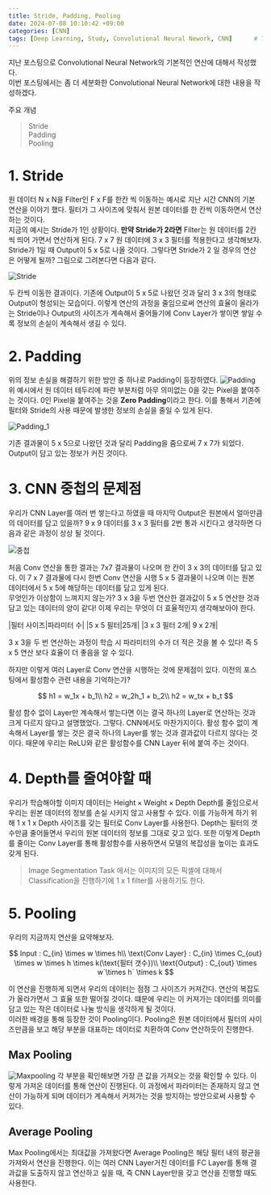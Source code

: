 ```yaml
---
title: Stride, Padding, Pooling
date: 2024-07-08 10:10:42 +09:00
categories: [CNN]
tags: [Deep Learning, Study, Convolutional Neural Nework, CNN]		# TAG는 반드시 소문자로 이루어져야함!
---
```


지난 포스팅으로 Convolutional Neural Network의 기본적인 연산에 대해서 작성했다.     
이번 포스팅에서는 좀 더 세분화한 Convolutional Neural Network에 대한 내용을 작성하겠다.

<p aling = center>주요 개념</p>

> Stride    
> Padding    
> Pooling    


# 1. Stride
원 데이터 N x N을 Filter인 F x F를 한칸 씩 이동하는 예시로 지난 시간 CNN의 기본 연산을 이야기 했다. 필터가 그 사이즈에 맞춰서 원본 데이터를 한 칸씩 이동하면서 연산하는 것이다.    
지금의 예시는 Stride가 1인 상황이다. **만약 Stride가 2라면** Filter는 원 데이터를 2칸씩 띄어 가면서 연산하게 된다.
7 x 7 원 데이터에 3 x 3 필터를 적용한다고 생각해보자. Stride가 1일 때 Output이 5 x 5로 나올 것이다. 그렇다면 Stride가 2 일 경우의 연산은 어떻게 될까?
그림으로 그려본다면 다음과 같다.

![Stride](../assets/img/CNN/Stride.png)

두 칸씩 이동한 결과이다. 기존에 Output이 5 x 5로 나왔던 것과 달리 3 x 3의 형태로 Output이 형성되는 모습이다.
이렇게 연산의 과정을 줄임으로써 연산의 효율이 올라가는 Stride이나 Output의 사이즈가 계속해서 줄어들기에 Conv Layer가 쌓이면 쌓일 수록 정보의 손실이 계속해서 생길 수 있다.

# 2. Padding
위의 정보 손실을 해결하기 위한 방안 중 하나로 Padding이 등장하였다.
![Padding](../assets/img/CNN/padding.png)
위 예시에서 원 데이터 테두리에 파란 부분처럼 아무 의미없는 0을 갖는 Pixel을 붙여주는 것이다. 0인 Pixel을 붙여주는 것을 **Zero Padding**이라고 한다. 이를 통해서 기존에 필터와 Stride의 사용 때문에 발생한 정보의 손실을 줄일 수 있게 된다.

![Padding_1](../assets/img/CNN/zeroPadding.png)

기존 결과물이 5 x 5으로 나왔던 것과 달리 Padding을 줌으로써 7 x 7가 되었다. Output이 담고 있는 정보가 커진 것이다.


# 3. CNN 중첩의 문제점
우리가 CNN Layer를 여러 번 쌓는다고 하였을 때 마지막 Output은 원본에서 얼마만큼의 데이터를 담고 있을까? 
9 x 9 데이터를 3 x 3 필터를 2번 통과 시킨다고 생각하면 다음과 같은 과정이 상상 될 것이다.

![중첩](../assets/img/CNN/중첩.png)

처음 Conv 연산을 통한 결과는 7x7 결과물이 나오며 한 칸이 3 x 3의 데이터를 담고 있다. 이  7 x 7 결과물에 다시 한번 Conv 연산을 시행 5 x 5 결과물이 나오며 이는 원본 데이터에서 5 x 5에 해당하는 데이터를 담고 있게 된다.    
무엇인가 이상함이 느껴지지 않는가? 3 x 3을 두번 연산한 결과값이 5 x 5 연산한 것과 담고 있는 데이터의 양이 같다! 이제 우리는 무엇이 더 효율적인지 생각해보아야 한다.

|필터 사이즈|파라미터 수|
|5 x 5 필터|25개|
|3 x 3 필터 2개| 9 x 2개|

3 x 3을 두 번 연산하는 과정이 학습 시 파라미터의 수가 더 적은 것을 볼 수 있다! 즉 5 x 5 연산 보다 효율이 더 좋음을 알 수 있다.

하지만 이렇게 여러 Layer로 Conv 연산을 시행하는 것에 문제점이 있다. 이전의 포스팅에서 활성함수 관련 내용을 기억하는가?

$$
h1 = w_1x + b_1\\
h2 = w_2h_1 + b_2\\
h2 = w_tx + b_t
$$

활성 함수 없이 Layer만 계속해서 쌓는다면 이는 결국 하나의 Layer로 연산하는 것과 크게 다르지 않다고 설명했었다. 그렇다. CNN에서도 마찬가지이다. 활성 함수 없이 계속해서 Layer를 쌓는 것은 결국 하나의 Layer를 쌓는 것과 결과값이 다르지 않다는 것이다. 때문에 우리는 ReLU와 같은 활성함수를 CNN Layer 뒤에 붙여 주는 것이다.

# 4. Depth를 줄여야할 때
우리가 학습해야할 이미지 데이터는 $\text{Height} \times \text{Weight} \times \text{Depth}$ Depth를 줄임으로서 우리는 원본 데이터의 정보를 손실 시키지 않고 사용할 수 있다. 이를 가능하게 하기 위해 1 x 1 x $\text{Depth}$ 사이즈를 갖는 필터로 Conv Layer를 사용한다. Depth는 필터의 갯수만큼 줄어들면서 우리의 원본 데이터의 정보를 그대로 갖고 있다. 또한 이렇게 Depth를 줄이는 Conv Layer를 통해 활성함수를 사용하면서 모델의 복잡성을 높이는 효과도 갖게 된다.    
> Image Segmentation Task 에서는 이미지의 모든 픽셀에 대해서 Classification을 진행하기에 1 x 1 filter를 사용하기도 한다.

# 5. Pooling
우리의 지금까지 연산을 요약해보자.

$$
Input : C_{in} \times w \times h\\
\text{Conv Layer} : C_{in} \times C_{out} \times w \times h \times k(\text{필터 갯수})\\
\text{Output} : C_{out} \times w`\times h` \times k
$$

이 연산을 진행하게 되면서 우리의 데이터는 점점 그 사이즈가 커져간다. 연산의 복잡도가 올라가면서 그 효율 또한 떨어질 것이다. 떄문에 우리는 이 커져가는 데이터를 의미를 담고 있는 작은 데이터로 나눌 방식을 생각하게 될 것이다.    
이러한 배경을 통해 등장한 것이 Pooling이다. Pooling은 원본 데이터에서 필터의 사이즈만큼을 보고 해당 부분을 대표하는 데이터로 치환하여 Conv 연산하듯이 진행한다.

## Max Pooling
![Maxpooling](../assets/img/CNN/MaxPooling.png)
각 부분을 확인해보면 가장 큰 값을 가져오는 것을 확인할 수 있다. 이렇게 가져온 데이터를 통해 연산이 진행된다. 이 과정에서 파라미터는 존재하지 않고 연산이 가능하게 되며 데이터가 계속해서 커져가는 것을 방지하는 방안으로써 사용할 수 있다.

## Average Pooling
Max Pooling에서는 최대값을 가져왔다면 Average Pooling은 해당 필터 내의 평균을 가져와서 연산을 진행한다. 이는 여러 CNN Layer거친 데이터를 FC Layer를 통해 결과값을 도출하지 않고 연산하고 싶을 때, 즉 CNN Layer만을 갖고 연산을 진행할 때도 사용한다.